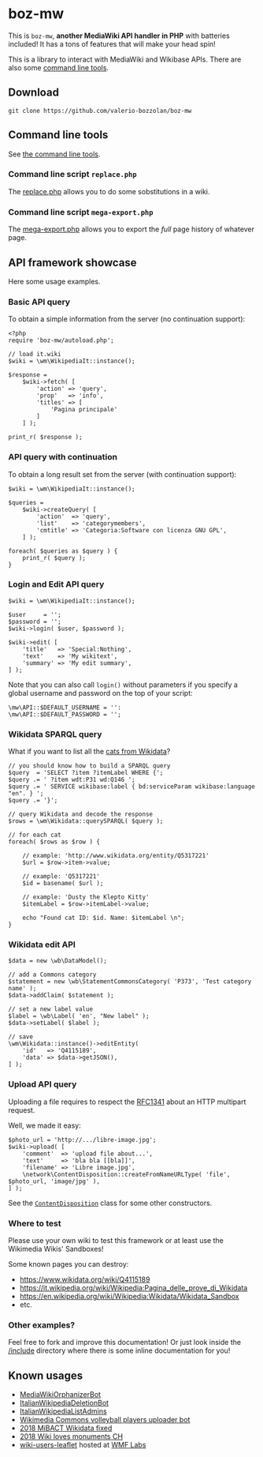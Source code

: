 # boz-mw

This is `boz-mw`,  __another MediaWiki API handler in PHP__ with batteries included! It has a tons of features that will make your head spin!

This is a library to interact with MediaWiki and Wikibase APIs. There are also some [command line tools](./tools/README.md).

## Download

	git clone https://github.com/valerio-bozzolan/boz-mw

## Command line tools

See [the command line tools](./tools/README.md).

### Command line script `replace.php`

The [replace.php](https://gitpull.it/source/boz-mw/browse/master/tools/#replace-script-tt-class-remarkup) allows you to do some sobstitutions in a wiki.

### Command line script `mega-export.php`

The [mega-export.php](https://gitpull.it/source/boz-mw/browse/master/tools/#mega-export-tt-class-remarkup) allows you to export the _full_ page history of whatever page.

## API framework showcase

Here some usage examples.

### Basic API query

To obtain a simple information from the server (no continuation support):

```
<?php
require 'boz-mw/autoload.php';

// load it.wiki
$wiki = \wm\WikipediaIt::instance();

$response =
	$wiki->fetch( [
		'action' => 'query',
		'prop'   => 'info',
		'titles' => [
			'Pagina principale'
		]
	] );

print_r( $response );
```

### API query with continuation

To obtain a long result set from the server (with continuation support):

```
$wiki = \wm\WikipediaIt::instance();

$queries =
	$wiki->createQuery( [
		'action'  => 'query',
		'list'    => 'categorymembers',
		'cmtitle' => 'Categoria:Software con licenza GNU GPL',
	] );

foreach( $queries as $query ) {
	print_r( $query );
}
```

### Login and Edit API query

```
$wiki = \wm\WikipediaIt::instance();

$user     = '';
$password = '';
$wiki->login( $user, $password );

$wiki->edit( [
	'title'   => 'Special:Nothing',
	'text'    => 'My wikitext',
	'summary' => 'My edit summary',
] );
```

Note that you can also call `login()` without parameters if you specify a global username and password on the top of your script:

```
\mw\API::$DEFAULT_USERNAME = '':
\mw\API::$DEFAULT_PASSWORD = '';
```

### Wikidata SPARQL query

What if you want to list all the [cats from Wikidata](https://query.wikidata.org/#%23Cats%0ASELECT%20%3Fitem%20%3FitemLabel%20%0AWHERE%20%0A%7B%0A%20%20%3Fitem%20wdt%3AP31%20wd%3AQ146.%0A%20%20SERVICE%20wikibase%3Alabel%20%7B%20bd%3AserviceParam%20wikibase%3Alanguage%20%22%5BAUTO_LANGUAGE%5D%2Cen%22.%20%7D%0A%7D)?

```
// you should know how to build a SPARQL query
$query  = 'SELECT ?item ?itemLabel WHERE {';
$query .= ' ?item wdt:P31 wd:Q146 ';
$query .= ' SERVICE wikibase:label { bd:serviceParam wikibase:language "en". } ';
$query .= '}';

// query Wikidata and decode the response
$rows = \wm\Wikidata::querySPARQL( $query );

// for each cat
foreach( $rows as $row ) {

	// example: 'http://www.wikidata.org/entity/Q5317221'
	$url = $row->item->value;

	// example: 'Q5317221'
	$id = basename( $url );

	// example: 'Dusty the Klepto Kitty'
	$itemLabel = $row->itemLabel->value;

	echo "Found cat ID: $id. Name: $itemLabel \n";
}
```

### Wikidata edit API

```
$data = new \wb\DataModel();

// add a Commons category
$statement = new \wb\StatementCommonsCategory( 'P373', 'Test category name' );
$data->addClaim( $statement );

// set a new label value
$label = \wb\Label( 'en', "New label" );
$data->setLabel( $label );

// save
\wm\Wikidata::instance()->editEntity(
	'id'   => 'Q4115189',
	'data' => $data->getJSON(),
] );
```

### Upload API query

Uploading a file requires to respect the [RFC1341](https://tools.ietf.org/html/rfc1341) about an HTTP multipart request.

Well, we made it easy:

```
$photo_url = 'http://.../libre-image.jpg';
$wiki->upload( [
	'comment'  => 'upload file about...',
	'text'     => 'bla bla [[bla]]',
	'filename' => 'Libre image.jpg',
	\network\ContentDisposition::createFromNameURLType( 'file', $photo_url, 'image/jpg' ),
] );
```

See the [`ContentDisposition`](include/class-network\ContentDisposition.php) class for some other constructors.

### Where to test

Please use your own wiki to test this framework or at least use the Wikimedia Wikis' Sandboxes!

Some known pages you can destroy:

* https://www.wikidata.org/wiki/Q4115189
* https://it.wikipedia.org/wiki/Wikipedia:Pagina_delle_prove_di_Wikidata
* https://en.wikipedia.org/wiki/Wikipedia:Wikidata/Wikidata_Sandbox
* etc.

### Other examples?

Feel free to fork and improve this documentation! Or just look inside the [/include](./include) directory where there is some inline documentation for you!

## Known usages

* [MediaWikiOrphanizerBot](https://github.com/valerio-bozzolan/MediaWikiOrphanizerBot)
* [ItalianWikipediaDeletionBot](https://github.com/valerio-bozzolan/ItalianWikipediaDeletionBot)
* [ItalianWikipediaListAdmins](https://github.com/valerio-bozzolan/ItalianWikipediaListAdmins)
* [Wikimedia Commons volleyball players uploader bot](https://gitpull.it/source/Wikimedia-Valerio-Bozzolan-bot-tasks/browse/master/2019-05-commons-volleyball-players-upload/)
* [2018 MiBACT Wikidata fixed](https://github.com/valerio-bozzolan/Wikimedia-Valerio-Bozzolan-bot-tasks/tree/master/2018-09-mibact-fixer)
* [2018 Wiki loves monuments CH](https://github.com/valerio-bozzolan/Wikimedia-Valerio-Bozzolan-bot-tasks/tree/master/2018-08-wiki-loves-monuments-switzerland)
* [wiki-users-leaflet](https://github.com/valerio-bozzolan/wiki-users-leaflet/) hosted at [WMF Labs](https://tools.wmflabs.org/it-wiki-users-leaflet/)
